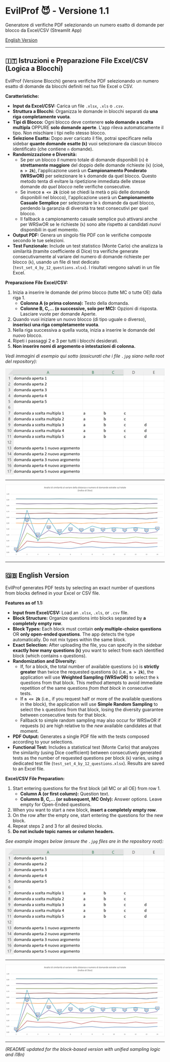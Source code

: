 # EvilProf 😈 - Versione 1.1

Generatore di verifiche PDF selezionando un numero esatto di domande per blocco da Excel/CSV (Streamlit App)

[English Version](#english-version)

---

## 🇮🇹 Istruzioni e Preparazione File Excel/CSV (Logica a Blocchi)

EvilProf (Versione Blocchi) genera verifiche PDF selezionando un numero esatto di domande da blocchi definiti nel tuo file Excel o CSV.

**Caratteristiche:**

* **Input da Excel/CSV:** Carica un file `.xlsx`, `.xls` o `.csv`.
* **Struttura a Blocchi:** Organizza le domande in blocchi separati da **una riga completamente vuota**.
* **Tipi di Blocco:** Ogni blocco deve contenere **solo domande a scelta multipla** OPPURE **solo domande aperte**. L'app rileva automaticamente il tipo. Non mischiare i tipi nello stesso blocco.
* **Selezione Esatta:** Dopo aver caricato il file, potrai specificare nella sidebar **quante domande esatte (`k`)** vuoi selezionare da ciascun blocco identificato (che contiene `n` domande).
* **Randomizzazione e Diversità:**
    * Se per un blocco il numero totale di domande disponibili (`n`) è **strettamente maggiore** del doppio delle domande richieste (`k`) (cioè, **`n > 2k`**), l'applicazione userà un **Campionamento Ponderato (WRSwOR)** per selezionare le `k` domande da quel blocco. Questo metodo tenta di evitare la ripetizione immediata delle stesse domande *da quel blocco* nelle verifiche consecutive.
    * Se invece **`n <= 2k`** (cioè se chiedi la metà o più delle domande disponibili nel blocco), l'applicazione userà un **Campionamento Casuale Semplice** per selezionare le `k` domande da quel blocco, perdendo la garanzia di diversità tra test consecutivi per quel blocco.
    * Il fallback a campionamento casuale semplice può attivarsi anche per WRSwOR se le richieste (`k`) sono alte rispetto ai candidati *nuovi* disponibili in quel momento.
* **Output PDF:** Genera un singolo file PDF con le verifiche composte secondo le tue selezioni.
* **Test Funzionale:** Include un test statistico (Monte Carlo) che analizza la similarità (tramite coefficiente di Dice) tra verifiche generate consecutivamente al variare del numero di domande richieste per blocco (`k`), usando un file di test dedicato (`test_set_4_by_12_questions.xlsx`). I risultati vengono salvati in un file Excel.

**Preparazione File Excel/CSV:**

1.  Inizia a inserire le domande del primo blocco (tutte MC o tutte OE) dalla riga 1.
    * **Colonna A (o prima colonna):** Testo della domanda.
    * **Colonne B, C,... (o successive, solo per MC):** Opzioni di risposta. Lasciare vuote per domande Aperte.
2.  Quando vuoi iniziare un nuovo blocco (di tipo uguale o diverso), **inserisci una riga completamente vuota**.
3.  Nella riga successiva a quella vuota, inizia a inserire le domande del nuovo blocco.
4.  Ripeti i passaggi 2 e 3 per tutti i blocchi desiderati.
5.  **Non inserire nomi di argomento o intestazioni di colonna.**

*Vedi immagini di esempio qui sotto (assicurati che i file `.jpg` siano nella root del repository):*

![Esempio Struttura Excel](excel_example.jpg)

---

![Esempio Analisi Similarità](analisi.jpg)

---

## 🇬🇧 English Version <a name="english-version"></a>

EvilProf generates PDF tests by selecting an exact number of questions from blocks defined in your Excel or CSV file.

**Features as of 1.1:**

* **Input from Excel/CSV:** Load an `.xlsx`, `.xls`, or `.csv` file.
* **Block Structure:** Organize questions into blocks separated by **a completely empty row**.
* **Block Types:** Each block must contain **only multiple-choice questions** OR **only open-ended questions**. The app detects the type automatically. Do not mix types within the same block.
* **Exact Selection:** After uploading the file, you can specify in the sidebar **exactly how many questions (`k`)** you want to select from each identified block (which contains `n` questions).
* **Randomization and Diversity:**
    * If, for a block, the total number of available questions (`n`) is **strictly greater** than twice the requested questions (`k`) (i.e., **`n > 2k`**), the application will use **Weighted Sampling (WRSwOR)** to select the `k` questions from that block. This method attempts to avoid immediate repetition of the same questions *from that block* in consecutive tests.
    * If **`n <= 2k`** (i.e., if you request half or more of the available questions in the block), the application will use **Simple Random Sampling** to select the `k` questions from that block, losing the diversity guarantee between consecutive tests for that block.
    * Fallback to simple random sampling may also occur for WRSwOR if requests (`k`) are high relative to the *new* available candidates at that moment.
* **PDF Output:** Generates a single PDF file with the tests composed according to your selections.
* **Functional Test:** Includes a statistical test (Monte Carlo) that analyzes the similarity (using Dice coefficient) between consecutively generated tests as the number of requested questions per block (`k`) varies, using a dedicated test file (`test_set_4_by_12_questions.xlsx`). Results are saved to an Excel file.

**Excel/CSV File Preparation:**

1.  Start entering questions for the first block (all MC or all OE) from row 1.
    * **Column A (or first column):** Question text.
    * **Columns B, C,... (or subsequent, MC Only):** Answer options. Leave empty for Open-Ended questions.
2.  When you want to start a new block, **insert a completely empty row**.
3.  On the row after the empty one, start entering the questions for the new block.
4.  Repeat steps 2 and 3 for all desired blocks.
5.  **Do not include topic names or column headers.**

*See example images below (ensure the `.jpg` files are in the repository root):*

![Excel Structure Example](excel_example.jpg)

---

![Similarity Analysis Example](analisi.jpg)

---

*(README updated for the block-based version with unified sampling logic and i18n)*

